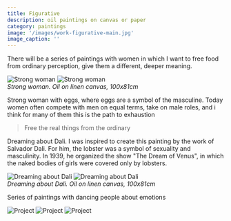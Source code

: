 ```yaml
---
title: Figurative
description: oil paintings on canvas or paper
category: paintings
image: '/images/work-figurative-main.jpg'
image_caption: ''
---
```


There will be a series of paintings with women in which I want to free food from ordinary perception, give them a different, deeper meaning.
 
<div class="gallery-box">
  <div class="gallery">
    <img src="/images/work-eggs.jpg" loading="lazy" alt="Strong woman">
    <img src="/images/work-eggs-2.jpg" loading="lazy" alt="Strong woman">
  </div>
  <em>Strong woman. Oil on linen canvas, 100x81cm</em>
</div>

Strong woman with eggs, where eggs are a symbol of the masculine. Today women often compete with men on equal terms, take on male roles, and i think for many of them this is the path to exhaustion

> Free the real things from the ordinary

Dreaming about Dali. I was inspired to create this painting by the work of Salvador Dali.  For him, the lobster was a symbol of sexuality and masculinity.  In 1939, he organized the show "The Dream of Venus", in which the naked bodies of girls were covered only by lobsters.

<div class="gallery-box">
  <div class="gallery">
    <img src="/images/work-dreaming.jpg" loading="lazy" alt="Dreaming about Dali">
    <img src="/images/work-dreaming-2.jpg" loading="lazy" alt="Dreaming about Dali">
  </div>
  <em>Dreaming about Dali. Oil on linen canvas, 100x81cm</em>
</div>

Series of paintings with dancing people about emotions 

<div class="gallery-box">
  <div class="gallery">
    <img src="/images/work-dance-1.jpg" loading="lazy" alt="Project">
    <img src="/images/work-dance-2.jpg" loading="lazy" alt="Project">
    <img src="/images/work-dance-3.jpg" loading="lazy" alt="Project">
 </div>
</div>